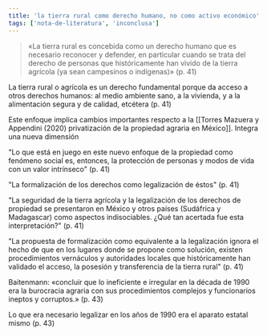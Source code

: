 ```yaml
---
title: 'la tierra rural como derecho humano, no como activo económico'
tags: ['nota-de-literatura', 'inconclusa']
---
```


>«La tierra rural es concebida como un derecho humano que es necesario reconocer y defender, en particular cuando se trata del derecho de personas que históricamente han vivido de la tierra agrícola (ya sean campesinos o indígenas)» (p. 41)

La tierra rural o agrícola es un derecho fundamental porque  da acceso a otros derechos humanos: al medio ambiente sano, a la vivienda, y a la alimentación segura y de calidad, etcétera (p. 41)

Este enfoque implica cambios importantes respecto a la [[Torres Mazuera y Appendini (2020) privatización de la propiedad agraria en México]]. Integra una nueva dimensión

"Lo que está en juego en este nuevo enfoque de la propiedad como fenómeno social es, entonces, la protección de personas y modos de vida con un valor intrínseco" (p. 41)

"La formalización de los derechos como legalización de éstos" (p. 41)

"La seguridad de la tierra agrícola y la legalización de los derechos de propiedad se presentaron en México y otros países (Sudáfrica y Madagascar) como aspectos indisociables. ¿Qué tan acertada fue esta interpretación?" (p. 41)

"La propuesta de formalización como equivalente a la legalización ignora el hecho de que en los lugares donde se propone como solución, existen procedimientos vernáculos y autoridades locales que históricamente han validado el acceso, la posesión y transferencia de la tierra rural" (p. 41)

Baitenmann: «concluir que lo ineficiente e irregular en la década de 1990 era la burocracia agraria con sus procedimientos complejos y funcionarios ineptos y corruptos.» (p. 43)

Lo que era necesario legalizar en los años de 1990 era el aparato estatal mismo (p. 43)

